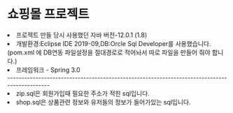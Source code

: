 # 쇼핑몰 프로젝트
<li>프로젝트 만들 당시 사용했던 자바 버전-12.0.1 (1.8)</li>
<li>개발환경:Eclipse IDE 2019-09,DB:Orcle Sql Developer를 사용했습니다.<br>
(pom.xml 에 DB연동 파일설정을 절대경로로 적어놔서 따로 파일을 만들어 줘야 합니다.)</li>
<li>프레임워크  - Spring 3.0 </li>
---------------------------------------------------------------------------------------------<br>
<li> zip.sql은 회원가입때 필요한 주소가 적힌 sql입니다.</li>
<li> shop.sql은 상품관련 정보와 유저들의 정보가 들어가있는 sql입니다.</li>


